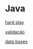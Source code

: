 # Java
[hard play](https://www.youtube.com/watch?v=JsOXcmYMF_w&list=PLKvsMn7xWutZhiPiI99djHef7X3OhyI7l&index=1&ab_channel=HighTechCursosF%C3%A1bricadeProgramador)

[validação](https://www.youtube.com/watch?v=cP2x9zD9wDc&list=PLTN1gMq8EHuIimFrfOD8-Bib9Meg4pTPI&index=1&t=0s&ab_channel=ExpertosTech)

[data bases](https://www.youtube.com/watch?v=--s6RQ3Me3A&ab_channel=Devaria)
